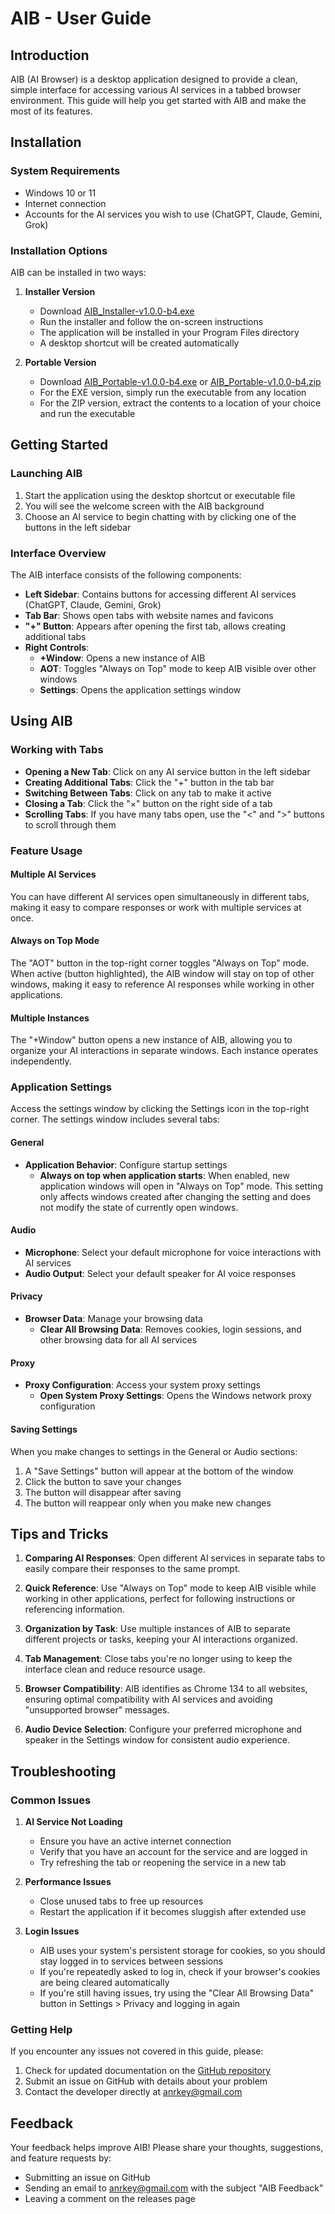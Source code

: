 # AIB - User Guide

## Introduction

AIB (AI Browser) is a desktop application designed to provide a clean, simple interface for accessing various AI services in a tabbed browser environment. This guide will help you get started with AIB and make the most of its features.

## Installation

### System Requirements
- Windows 10 or 11
- Internet connection
- Accounts for the AI services you wish to use (ChatGPT, Claude, Gemini, Grok)

### Installation Options

AIB can be installed in two ways:

1. **Installer Version**
   - Download [AIB_Installer-v1.0.0-b4.exe](https://github.com/AnRkey/AIB/releases/download/v1.0.0-b4/AIB_Installer-v1.0.0-b4.exe)
   - Run the installer and follow the on-screen instructions
   - The application will be installed in your Program Files directory
   - A desktop shortcut will be created automatically

2. **Portable Version**
   - Download [AIB_Portable-v1.0.0-b4.exe](https://github.com/AnRkey/AIB/releases/download/v1.0.0-b4/AIB_Portable-v1.0.0-b4.exe) or [AIB_Portable-v1.0.0-b4.zip](https://github.com/AnRkey/AIB/releases/download/v1.0.0-b4/AIB_Portable-v1.0.0-b4.zip)
   - For the EXE version, simply run the executable from any location
   - For the ZIP version, extract the contents to a location of your choice and run the executable

## Getting Started

### Launching AIB

1. Start the application using the desktop shortcut or executable file
2. You will see the welcome screen with the AIB background
3. Choose an AI service to begin chatting with by clicking one of the buttons in the left sidebar

### Interface Overview

The AIB interface consists of the following components:

- **Left Sidebar**: Contains buttons for accessing different AI services (ChatGPT, Claude, Gemini, Grok)
- **Tab Bar**: Shows open tabs with website names and favicons
- **"+" Button**: Appears after opening the first tab, allows creating additional tabs
- **Right Controls**:
  - **+Window**: Opens a new instance of AIB
  - **AOT**: Toggles "Always on Top" mode to keep AIB visible over other windows
  - **Settings**: Opens the application settings window

## Using AIB

### Working with Tabs

- **Opening a New Tab**: Click on any AI service button in the left sidebar
- **Creating Additional Tabs**: Click the "+" button in the tab bar
- **Switching Between Tabs**: Click on any tab to make it active
- **Closing a Tab**: Click the "×" button on the right side of a tab
- **Scrolling Tabs**: If you have many tabs open, use the "<" and ">" buttons to scroll through them

### Feature Usage

#### Multiple AI Services
You can have different AI services open simultaneously in different tabs, making it easy to compare responses or work with multiple services at once.

#### Always on Top Mode
The "AOT" button in the top-right corner toggles "Always on Top" mode. When active (button highlighted), the AIB window will stay on top of other windows, making it easy to reference AI responses while working in other applications.

#### Multiple Instances
The "+Window" button opens a new instance of AIB, allowing you to organize your AI interactions in separate windows. Each instance operates independently.

### Application Settings

Access the settings window by clicking the Settings icon in the top-right corner. The settings window includes several tabs:

#### General
- **Application Behavior**: Configure startup settings
  - **Always on top when application starts**: When enabled, new application windows will open in "Always on Top" mode. This setting only affects windows created after changing the setting and does not modify the state of currently open windows.

#### Audio
- **Microphone**: Select your default microphone for voice interactions with AI services
- **Audio Output**: Select your default speaker for AI voice responses

#### Privacy
- **Browser Data**: Manage your browsing data
  - **Clear All Browsing Data**: Removes cookies, login sessions, and other browsing data for all AI services

#### Proxy
- **Proxy Configuration**: Access your system proxy settings
  - **Open System Proxy Settings**: Opens the Windows network proxy configuration

#### Saving Settings
When you make changes to settings in the General or Audio sections:
1. A "Save Settings" button will appear at the bottom of the window
2. Click the button to save your changes
3. The button will disappear after saving
4. The button will reappear only when you make new changes

## Tips and Tricks

1. **Comparing AI Responses**: Open different AI services in separate tabs to easily compare their responses to the same prompt.

2. **Quick Reference**: Use "Always on Top" mode to keep AIB visible while working in other applications, perfect for following instructions or referencing information.

3. **Organization by Task**: Use multiple instances of AIB to separate different projects or tasks, keeping your AI interactions organized.

4. **Tab Management**: Close tabs you're no longer using to keep the interface clean and reduce resource usage.

5. **Browser Compatibility**: AIB identifies as Chrome 134 to all websites, ensuring optimal compatibility with AI services and avoiding "unsupported browser" messages.

6. **Audio Device Selection**: Configure your preferred microphone and speaker in the Settings window for consistent audio experience.

## Troubleshooting

### Common Issues

1. **AI Service Not Loading**
   - Ensure you have an active internet connection
   - Verify that you have an account for the service and are logged in
   - Try refreshing the tab or reopening the service in a new tab

2. **Performance Issues**
   - Close unused tabs to free up resources
   - Restart the application if it becomes sluggish after extended use

3. **Login Issues**
   - AIB uses your system's persistent storage for cookies, so you should stay logged in to services between sessions
   - If you're repeatedly asked to log in, check if your browser's cookies are being cleared automatically
   - If you're still having issues, try using the "Clear All Browsing Data" button in Settings > Privacy and logging in again

### Getting Help

If you encounter any issues not covered in this guide, please:

1. Check for updated documentation on the [GitHub repository](https://github.com/AnRkey/AIB)
2. Submit an issue on GitHub with details about your problem
3. Contact the developer directly at anrkey@gmail.com

## Feedback

Your feedback helps improve AIB! Please share your thoughts, suggestions, and feature requests by:

- Submitting an issue on GitHub
- Sending an email to anrkey@gmail.com with the subject "AIB Feedback"
- Leaving a comment on the releases page 